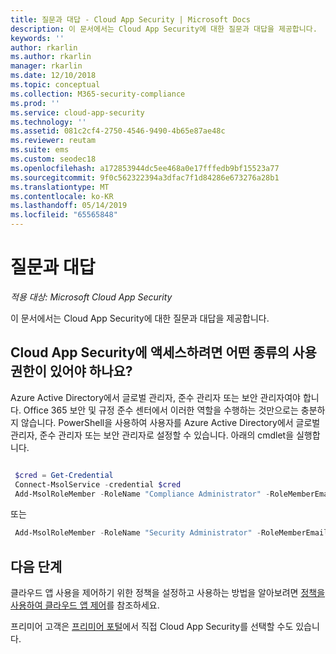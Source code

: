 ```yaml
---
title: 질문과 대답 - Cloud App Security | Microsoft Docs
description: 이 문서에서는 Cloud App Security에 대한 질문과 대답을 제공합니다.
keywords: ''
author: rkarlin
ms.author: rkarlin
manager: rkarlin
ms.date: 12/10/2018
ms.topic: conceptual
ms.collection: M365-security-compliance
ms.prod: ''
ms.service: cloud-app-security
ms.technology: ''
ms.assetid: 081c2cf4-2750-4546-9490-4b65e87ae48c
ms.reviewer: reutam
ms.suite: ems
ms.custom: seodec18
ms.openlocfilehash: a172853944dc5ee468a0e17fffedb9bf15523a77
ms.sourcegitcommit: 9f0c562322394a3dfac7f1d84286e673276a28b1
ms.translationtype: MT
ms.contentlocale: ko-KR
ms.lasthandoff: 05/14/2019
ms.locfileid: "65565848"
---
```

# <a name="frequently-asked-questions"></a>질문과 대답

*적용 대상: Microsoft Cloud App Security*

이 문서에서는 Cloud App Security에 대한 질문과 대답을 제공합니다.

## <a name="what-kind-of-permissions-do-i-need-to-access-cloud-app-security"></a>Cloud App Security에 액세스하려면 어떤 종류의 사용 권한이 있어야 하나요?

Azure Active Directory에서 글로벌 관리자, 준수 관리자 또는 보안 관리자여야 합니다. Office 365 보안 및 규정 준수 센터에서 이러한 역할을 수행하는 것만으로는 충분하지 않습니다. PowerShell을 사용하여 사용자를 Azure Active Directory에서 글로벌 관리자, 준수 관리자 또는 보안 관리자로 설정할 수 있습니다. 아래의 cmdlet을 실행합니다.

```powershell

 $cred = Get-Credential
 Connect-MsolService -credential $cred
 Add-MsolRoleMember -RoleName "Compliance Administrator" -RoleMemberEmailAddress "XX@XX.XX"
```

 또는

```powershell
 Add-MsolRoleMember -RoleName "Security Administrator" -RoleMemberEmailAddress “XX@XX.XX”
```

## <a name="next-steps"></a>다음 단계  
클라우드 앱 사용을 제어하기 위한 정책을 설정하고 사용하는 방법을 알아보려면 [정책을 사용하여 클라우드 앱 제어](control-cloud-apps-with-policies.md)를 참조하세요.   

프리미어 고객은 [프리미어 포털](https://premier.microsoft.com/)에서 직접 Cloud App Security를 선택할 수도 있습니다.  
